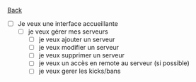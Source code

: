 [Back](../README.md)

- [ ] Je veux une interface accueillante
  - [ ] je veux gérer mes serveurs
    - [ ] je veux ajouter un serveur
    - [ ] je veux modifier un serveur
    - [ ] je veux supprimer un serveur
    - [ ] je veux un accès en remote au serveur (si possible)
    - [ ] je veux gerer les kicks/bans
